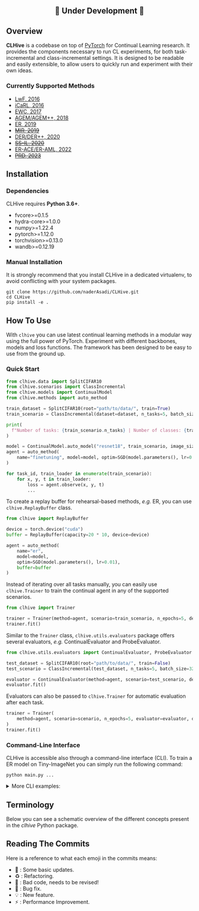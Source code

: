<h2 align="center">🚧 Under Development 🚧</h2>

## Overview
**CLHive** is a codebase on top of [PyTorch](https://pytorch.org) for Continual Learning research. It provides the components necessary to run CL experiments, for both task-incremental and class-incremental settings. It is designed to be readable and easily extensible, to allow users to quickly run and experiment with their own ideas.

### Currently Supported Methods

- [LwF, 2016](https://arxiv.org/abs/1606.09282)
- [iCaRL, 2016](https://arxiv.org/abs/1611.07725)
- [EWC, 2017](https://arxiv.org/abs/1612.00796)
- [AGEM/AGEM++, 2018](https://arxiv.org/abs/1812.00420)
- [ER, 2019](https://arxiv.org/abs/1902.10486)
- [~~MIR, 2019~~](https://arxiv.org/abs/1908.04742)
- [DER/DER++, 2020](https://arxiv.org/abs/2004.07211)
- [~~SS-IL, 2020~~](https://arxiv.org/abs/2003.13947)
- [ER-ACE/ER-AML, 2022](https://arxiv.org/abs/2104.05025)
- [~~PRD, 2023~~](https://arxiv.org/abs/2303.14771)

## Installation

### Dependencies

CLHive requires **Python 3.6+**.

- fvcore>=0.1.5
- hydra-core>=1.0.0
- numpy>=1.22.4
- pytorch>=1.12.0
- torchvision>=0.13.0
- wandb>=0.12.19

<!-- ### PyPI Installation
You can install Lightly and its dependencies from PyPI with:
```
pip install clhive
``` -->

### Manual Installation
It is strongly recommend that you install CLHive in a dedicated virtualenv, to avoid conflicting with your system packages.

```
git clone https://github.com/naderAsadi/CLHive.git
cd CLHive
pip install -e .
```


## How To Use

With `clhive` you can use latest continual learning methods in a modular way using the full power of PyTorch. Experiment with different backbones, models and loss functions. The framework has been designed to be easy to use from the ground up.

### Quick Start

```python
from clhive.data import SplitCIFAR10
from clhive.scenarios import ClassIncremental
from clhive.models import ContinualModel
from clhive.methods import auto_method

train_dataset = SplitCIFAR10(root="path/to/data/", train=True)
train_scenario = ClassIncremental(dataset=dataset, n_tasks=5, batch_size=32)

print(
  f"Number of tasks: {train_scenario.n_tasks} | Number of classes: {train_scenario.n_classes}"
)

model = ContinualModel.auto_model("resnet18", train_scenario, image_size=32)
agent = auto_method(
    name="finetuning", model=model, optim=SGD(model.parameters(), lr=0.01)
)

for task_id, train_loader in enumerate(train_scenario):
    for x, y, t in train_loader:
        loss = agent.observe(x, y, t)
        ...
```

To create a replay buffer for rehearsal-based methods, *e.g.* ER, you can use `clhive.ReplayBuffer` class. 

```python
from clhive import ReplayBuffer

device = torch.device("cuda")
buffer = ReplayBuffer(capacity=20 * 10, device=device)

agent = auto_method(
    name="er",
    model=model,
    optim=SGD(model.parameters(), lr=0.01),
    buffer=buffer
)
```

Instead of iterating over all tasks manually, you can easily use `clhive.Trainer` to train the continual agent in any of the supported scenarios. 

```python
from clhive import Trainer

trainer = Trainer(method=agent, scenario=train_scenario, n_epochs=5, device=device)
trainer.fit()
```

Similar to the `Trainer` class, `clhive.utils.evaluators` package offers several evaluators, *e.g.*  ContinualEvaluator and ProbeEvaluator.

```python
from clhive.utils.evaluators import ContinualEvaluator, ProbeEvaluator

test_dataset = SplitCIFAR10(root="path/to/data/", train=False)
test_scenario = ClassIncremental(test_dataset, n_tasks=5, batch_size=32, n_workers=6)

evaluator = ContinualEvaluator(method=agent, scenario=test_scenario, device=device)
evaluator.fit()
```

Evaluators can also be passed to `clhive.Trainer` for automatic evaluation after each task.

```python
trainer = Trainer(
    method=agent, scenario=scenario, n_epochs=5, evaluator=evaluator, device=device
)
trainer.fit()
```


### Command-Line Interface

CLHive is accessible also through a command-line interface (CLI). To train a ER model on Tiny-ImageNet you can simply run the following command:

```
python main.py ...
```

<details>
  <summary>More CLI examples:</summary>
  
Train CLIP with ViT-base on COCO Captions dataset:

```
python main.py data=coco model/vision_model=vit-b  model/text_model=vit-b
```

</details>



## Terminology

Below you can see a schematic overview of the different concepts present in the *clhive* Python package.



## Reading The Commits
Here is a reference to what each emoji in the commits means:

* 📎 : Some basic updates.
* ♻️ : Refactoring.
* 💩 : Bad code, needs to be revised!
* 🐛 : Bug fix.
* 💡 : New feature.
* ⚡ : Performance Improvement.
